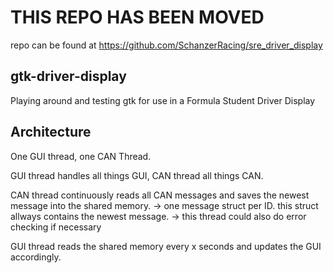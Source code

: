 # THIS REPO HAS BEEN MOVED
repo can be found at https://github.com/SchanzerRacing/sre_driver_display


## gtk-driver-display
Playing around and testing gtk for use in a Formula Student Driver Display


## Architecture

One GUI thread, one CAN Thread.

GUI thread handles all things GUI, CAN thread all things CAN.

CAN thread continuously reads all CAN messages and saves the newest message into the shared memory.
-> one message struct per ID. this struct allways contains the newest message.
-> this thread could also do error checking if necessary

GUI thread reads the shared memory every x seconds and updates the GUI accordingly.
